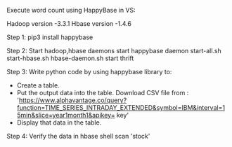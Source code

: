 Execute word count using HappyBase in VS:

Hadoop version -3.3.1
Hbase version -1.4.6

Step 1:
pip3 install happybase

Step 2:
Start hadoop,hbase daemons start happybase daemon
start-all.sh
start-hbase.sh
hbase-daemon.sh start thrift

Step 3:
Write python code by using happybase library to:
* Create a table.
* Put the output data into the table.
Download CSV file from : 'https://www.alphavantage.co/query?function=TIME_SERIES_INTRADAY_EXTENDED&symbol=IBM&interval=15min&slice=year1month1&apikey= key'
* Display that data in the table.

Step 4:
Verify the data in hbase shell
scan 'stock'
